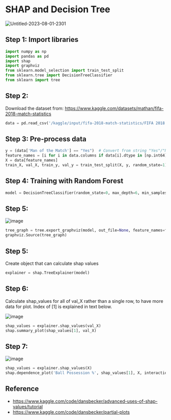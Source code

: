 # SHAP and Decision Tree

![Untitled-2023-08-01-2301](https://github.com/hughiephan/DPL/assets/16631121/ee7b1749-1814-4504-98ec-959d58f2ded7)

## Step 1: Import libraries
```python
import numpy as np
import pandas as pd
import shap
import graphviz
from sklearn.model_selection import train_test_split
from sklearn.tree import DecisionTreeClassifier
from sklearn import tree
```

## Step 2:

Download the dataset from: https://www.kaggle.com/datasets/mathan/fifa-2018-match-statistics

```python
data = pd.read_csv('/kaggle/input/fifa-2018-match-statistics/FIFA 2018 Statistics.csv')
```

## Step 3: Pre-process data
```python
y = (data['Man of the Match'] == "Yes")  # Convert from string "Yes"/"No" to binary
feature_names = [i for i in data.columns if data[i].dtype in [np.int64]]
X = data[feature_names]
train_X, val_X, train_y, val_y = train_test_split(X, y, random_state=1)
```

## Step 4: Training with Random Forest
```python
model = DecisionTreeClassifier(random_state=0, max_depth=6, min_samples_split=2).fit(train_X, train_y)
```

## Step 5:

![image](https://github.com/hughiephan/DPL/assets/16631121/5b01aeee-8271-4504-85cc-675bf2a51a94)

```python
tree_graph = tree.export_graphviz(model, out_file=None, feature_names=feature_names)
graphviz.Source(tree_graph)
```

## Step 5:

Create object that can calculate shap values
```python
explainer = shap.TreeExplainer(model)
```

## Step 6:

Calculate shap_values for all of val_X rather than a single row, to have more data for plot.  Index of [1] is explained in text below.

![image](https://github.com/hughiephan/DPL/assets/16631121/37f0b077-1a53-4b71-83e2-c1fa00191511)

```python
shap_values = explainer.shap_values(val_X)
shap.summary_plot(shap_values[1], val_X)
```

## Step 7:

![image](https://github.com/hughiephan/DPL/assets/16631121/9bb09887-d09a-4ebd-8340-431868532142)

```python
shap_values = explainer.shap_values(X)
shap.dependence_plot('Ball Possession %', shap_values[1], X, interaction_index="Goal Scored")
```

## Reference
- https://www.kaggle.com/code/dansbecker/advanced-uses-of-shap-values/tutorial
- https://www.kaggle.com/code/dansbecker/partial-plots
